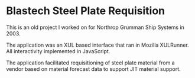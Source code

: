 Blastech Steel Plate Requisition
========

This is an old project I worked on for Northrop Grumman Ship Systems in 2003.

The application was an XUL based interface that ran in Mozilla XULRunner. All interactivity implemented in JavaScript.

The application facilitated requisitioning of steel plate material from a vendor based on material forecast data to support JIT material support.
